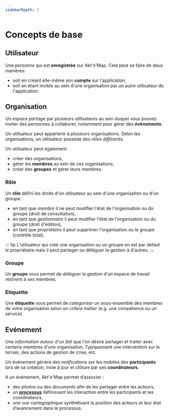 ```yaml
---
sidebarDepth: 3
---
```


# Concepts de base

## <i class="las la-user"></i> Utilisateur

Une *personne* qui est **enregistrée** sur Akt'n'Map. Cela peut se faire de deux manières:
  * soit en créant elle-même son **compte** sur l'application,
  * soit en étant *invitée* au sein d'une organisation par un autre utilisateur de l'application.

## <i class="las la-user-friends"></i> Organisation

Un *espace partagé* par plusieurs utilisateurs au sein duquel vous pouvez inviter des personnes à collaborer, notamment pour gérer des **évènements**.

Un utilisateur peut appartenir à *plusieurs* organisations. Selon les organisations, un utilisateur possède des *rôles différents*.

Un utilisateur peut également:
  * créer des organisations,
  * gérer les **membres** au sein de ces organisations,
  * créer des **groupes** et gérer leurs membres.

### <i class="las la-graduation-cap"></i> Rôle

Un **rôle** défini les droits d'un utilisateur au sein d'une organisation ou d'un groupe:
  * en tant que <i class="las la-user"></i> *membre* il ne peut modifier l'état de l'organisation ou du groupe (droit de consultation),
  * en tant que <i class="las la-briefcase"></i> *gestionnaire* il peut modifier l'état de l'organisation ou du groupe (droit d'édition),
  * en tant que <i class="las la-certificate"></i> *propriétaire* il peut supprimer l'organisation ou le groupe (contrôle total).

::: tip
L'utilisateur qui créé une organisation ou un groupe en est par défaut le propriétaire mais il peut partager ou déléguer la gestion à d'autres.
:::

### <i class="las la-sitemap"></i> Groupe

Un **groupe** vous permet de *déléguer* la gestion d'un espace de travail restreint à ses membres.

### <i class="las la-tags"></i> Etiquette

Une **étiquette** vous permet de *catégoriser* un sous-ensemble des membres de votre organisation selon un *critère métier* (e.g. une compétence ou un service).

## <i class="las la-fire"></i> Evénement

Une *information autour d'un fait* que l'on désire partager et traiter avec certains membres d'une organisation. Typiquement une intervention sur le terrain, des actions de gestion de crise, etc.

Un événement génère des *notifications* sur les mobiles des **participants** lors de sa création, mise à jour et clôture par ses **coordinateurs**.

A un évènement, Akt'n'Map permet d’associer :
  * des *photos* ou des *documents* afin de les partager entre les acteurs,
  * un **[processus](../gofurther/processes.md)** définissant les interaction entre les participants et les coordinateurs,
  * une *vue cartographique* synthétisant la position des acteurs et leur état d’avancement dans le processus.
